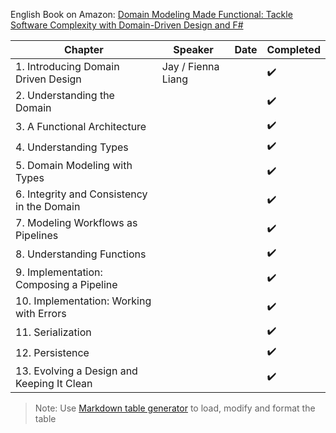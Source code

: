 English Book on Amazon: [Domain Modeling Made Functional: Tackle Software Complexity with Domain-Driven Design and F# ](https://www.amazon.com/Domain-Modeling-Made-Functional-Domain-Driven/dp/1680502549)

| Chapter                                    | Speaker            | Date | Completed |
| ------------------------------------------ | ------------------ | ---- | --------- |
| 1. Introducing Domain Driven Design        | Jay / Fienna Liang |      | ✔️         |
| 2. Understanding the Domain                |                    |      | ✔️         |
| 3. A Functional Architecture               |                    |      | ✔️         |
| 4. Understanding Types                     |                    |      | ✔️         |
| 5. Domain Modeling with Types              |                    |      | ✔️         |
| 6. Integrity and Consistency in the Domain |                    |      | ✔️         |
| 7. Modeling Workflows as Pipelines         |                    |      | ✔️         |
| 8. Understanding Functions                 |                    |      | ✔️         |
| 9. Implementation: Composing a Pipeline    |                    |      | ✔️         |
| 10. Implementation: Working with Errors    |                    |      | ✔️         |
| 11. Serialization                          |                    |      | ✔️         |
| 12. Persistence                            |                    |      | ✔️         |
| 13. Evolving a Design and Keeping It Clean |                    |      | ✔️         |

> Note: Use [Markdown table generator](https://www.tablesgenerator.com/markdown_tables) to load, modify and format the table
